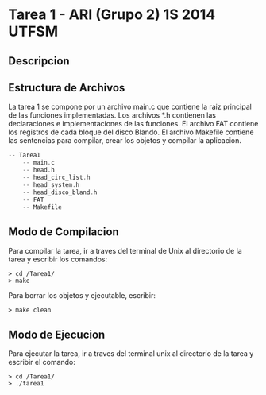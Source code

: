 # Tarea 1 - ARI (Grupo 2) 1S 2014 UTFSM

## Descripcion



## Estructura de Archivos

La tarea 1 se compone por un archivo main.c que contiene la raiz principal de las funciones implementadas.
Los archivos *.h contienen las declaraciones e implementaciones de las funciones. El archivo FAT contiene
los registros de cada bloque del disco Blando. El archivo Makefile contiene las sentencias para compilar,
crear los objetos y compilar la aplicacion.

```C
-- Tarea1
    -- main.c
    -- head.h
    -- head_circ_list.h
    -- head_system.h
    -- head_disco_bland.h
    -- FAT
    -- Makefile
```

## Modo de Compilacion

Para compilar la tarea, ir a traves del terminal de Unix al directorio de la tarea y escribir los comandos:

```unix
> cd /Tarea1/
> make
```

Para borrar los objetos y ejecutable, escribir:

```unix
> make clean
```

## Modo de Ejecucion

Para ejecutar la tarea, ir a traves del terminal unix al directorio de la tarea y escribir el comando:

```unix
> cd /Tarea1/
> ./tarea1
```
